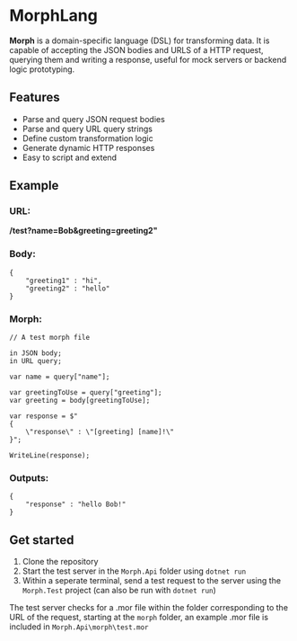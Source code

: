 # MorphLang

**Morph** is a domain-specific language (DSL) for transforming data. It is capable of accepting the JSON bodies and URLS of a HTTP request, querying them and writing a response, useful for mock servers or backend logic prototyping.

## Features

- Parse and query JSON request bodies
- Parse and query URL query strings
- Define custom transformation logic
- Generate dynamic HTTP responses
- Easy to script and extend

## Example

### URL:
**/test?name=Bob&greeting=greeting2"**

### Body:
```
{
    "greeting1" : "hi",
    "greeting2" : "hello"
}
```
### Morph:
```
// A test morph file

in JSON body;
in URL query;

var name = query["name"];

var greetingToUse = query["greeting"];
var greeting = body[greetingToUse];

var response = $"
{
    \"response\" : \"[greeting] [name]!\"
}";

WriteLine(response);
```

### Outputs:
```
{
    "response" : "hello Bob!"
}
```


## Get started

1) Clone the repository
2) Start the test server in the `Morph.Api` folder using `dotnet run`
3) Within a seperate terminal, send a test request to the server using the `Morph.Test` project (can also be run with `dotnet run`)

The test server checks for a .mor file within the folder corresponding to the URL of the request, starting at the `morph` folder, an example .mor file is included in `Morph.Api\morph\test.mor`
